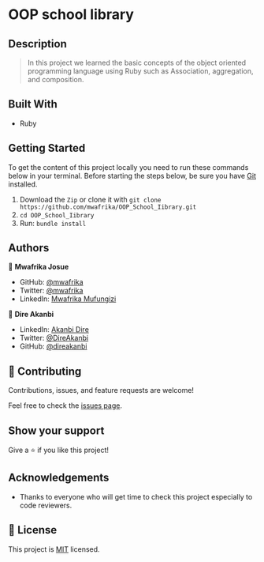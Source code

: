 # OOP school library

## Description

> In this project we learned the basic concepts of the object oriented programming language using Ruby such as Association, aggregation, and composition.

## Built With

- Ruby

## Getting Started

To get the content of this project locally you need to run these commands below in your terminal.
Before starting the steps below, be sure you have [Git](https://www.linode.com/docs/guides/how-to-install-git-on-linux-mac-and-windows/) installed.

1. Download the `Zip` or clone it with `git clone https://github.com/mwafrika/OOP_School_Iibrary.git`
2. `cd OOP_School_Iibrary`
3. Run: `bundle install`

## Authors

👤 **Mwafrika Josue**

- GitHub: [@mwafrika](https://github.com/mwafrika)
- Twitter: [@mwafrika](@mwafrikamufung1)
- LinkedIn: [Mwafrika Mufungizi](https://www.linkedin.com/in/mwafrika-mufungizi/)

👤 **Dire Akanbi**

- LinkedIn: [Akanbi Dire](https://www.linkedin.com/in/dire-akanbi/)
- Twitter: [@DireAkanbi](@DireAkanbi)
- GitHub: [@direakanbi](https://github.com/direakanbi)

## 🤝 Contributing

Contributions, issues, and feature requests are welcome!

Feel free to check the [issues page](https://github.com/mwafrika/OOP_School_Iibrary/issues).

## Show your support

Give a ⭐️ if you like this project!

## Acknowledgements

- Thanks to everyone who will get time to check this project especially to code reviewers.

## 📝 License

This project is [MIT](./MIT.md) licensed.
